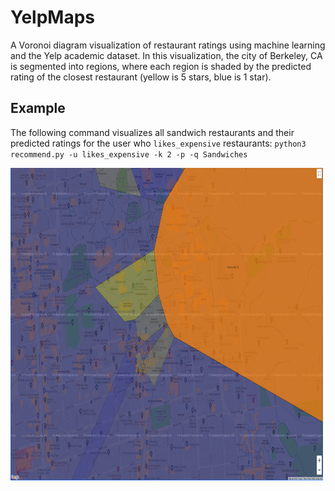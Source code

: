 # YelpMaps

A Voronoi diagram visualization of restaurant ratings using machine learning and the Yelp academic dataset. 
In this visualization, the city of Berkeley, CA is segmented into regions, where each region is 
shaded by the predicted rating of the closest restaurant (yellow is 5 stars, blue is 1 star). 

## Example

The following command visualizes all sandwich restaurants and their predicted ratings for the user who `likes_expensive` restaurants:
`python3 recommend.py -u likes_expensive -k 2 -p -q Sandwiches`

<img align="center" width="500" height="500" src="visualize/example.PNG">

